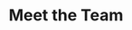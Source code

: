 ---
# An instance of the People widget.
# Documentation: https://docs.hugoblox.com/page-builder/
widget: people

# This file represents a page section.
headless: true

# Order that this section appears on the page.
weight: 30

title: Meet the Team
subtitle:

content:
  # Choose which groups/teams of users to display.
  #   Edit `user_groups` in each user's profile to add them to one or more of these groups.
  user_groups:
    - Principal Investigator
    - Research Fellow
    - PostDocs
    - Research Assistant
    - Grad Students
    - Administration
    - Visitors
    - Alumni
    - Security
design:
  show_interests: false
  show_role: true
  show_social: true
---
